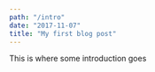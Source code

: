 ```yaml
---
path: "/intro"
date: "2017-11-07"
title: "My first blog post"
---
```


This is where some introduction goes
